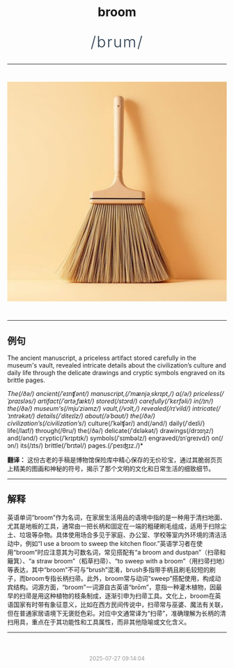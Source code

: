 <div align="center">

# broom

<div style="margin: 30px 0;">
<h1 style="font-size: 2.5em; font-weight: 300; letter-spacing: 2px; margin: 0; color: #2c3e50;">
/brum/
</h1>
</div>

</div>

---

<div align="center" style="margin: 40px 0;">

![broom](images/broom.png)

</div>

---

## 例句

The ancient manuscript, a priceless artifact stored carefully in the museum's vault, revealed intricate details about the civilization’s culture and daily life through the delicate drawings and cryptic symbols engraved on its brittle pages.

*The(/ðə/) ancient(/ˈeɪnʧənt/) manuscript,(/ˈmænjəˌskrɪpt,/) a(/ə/) priceless(/ˈpraɪsləs/) artifact(/ˈɑrtəˌfækt/) stored(/stɔrd/) carefully(/ˈkɛrfəli/) in(/ɪn/) the(/ðə/) museum's(/mjuˈziəmz/) vault,(/vɔlt,/) revealed(/rɪˈvild/) intricate(/ˈɪntrəkət/) details(/ˈditeɪlz/) about(/əˈbaʊt/) the(/ðə/) civilization’s(/civilization’s*/) culture(/ˈkəlʧər/) and(/ənd/) daily(/ˈdeɪli/) life(/laɪf/) through(/θru/) the(/ðə/) delicate(/ˈdɛləkət/) drawings(/drɔɪŋz/) and(/ənd/) cryptic(/ˈkrɪptɪk/) symbols(/ˈsɪmbəlz/) engraved(/ɪnˈgreɪvd/) on(/ɔn/) its(/ɪts/) brittle(/ˈbrɪtəl/) pages.(/ˈpeɪʤɪz./)*

**翻译：** 这份古老的手稿是博物馆保险库中精心保存的无价珍宝，通过其脆弱页页上精美的图画和神秘的符号，揭示了那个文明的文化和日常生活的细致细节。

---

## 解释

英语单词“broom”作为名词，在家居生活用品的语境中指的是一种用于清扫地面、尤其是地板的工具，通常由一把长柄和固定在一端的粗硬刷毛组成，适用于扫除尘土、垃圾等杂物。具体使用场合多见于家庭、办公室、学校等室内外环境的清洁活动中，例如“I use a broom to sweep the kitchen floor.”英语学习者在使用“broom”时应注意其为可数名词，常见搭配有“a broom and dustpan”（扫帚和簸箕）、“a straw broom”（稻草扫帚）、“to sweep with a broom”（用扫帚扫地）等表达，其中“broom”不可与“brush”混淆，brush多指带手柄且刷毛较短的刷子，而broom专指长柄扫帚。此外，broom常与动词“sweep”搭配使用，构成动宾结构。词源方面，“broom”一词源自古英语“brōm”，意指一种灌木植物，因最早的扫帚是用这种植物的枝条制成，逐渐引申为扫帚工具。文化上，broom在英语国家有时带有象征意义，比如在西方民间传说中，扫帚常与巫婆、魔法有关联，但在普通家居语境下无褒贬色彩。对应中文通常译为“扫帚”，准确理解为长柄的清扫用具，重点在于其功能性和工具属性，而非其他隐喻或文化含义。


---

<div align="center" style="margin-top: 50px;">
<small style="color: #999; font-size: 0.9em;">2025-07-27 09:14:04</small>
</div>
